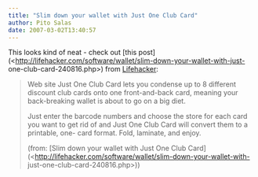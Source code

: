 ```yaml
---
title: "Slim down your wallet with Just One Club Card"
author: Pito Salas
date: 2007-03-02T13:40:57
---
```




This looks kind of neat - check out [this
post](<http://lifehacker.com/software/wallet/slim-down-your-wallet-with-just-
one-club-card-240816.php>) from [Lifehacker](<http://www.lifehacker.com>):

> Web site Just One Club Card lets you condense up to 8 different discount
> club cards onto one front-and-back card, meaning your back-breaking wallet
> is about to go on a big diet.
>
> Just enter the barcode numbers and choose the store for each card you want
> to get rid of and Just One Club Card will convert them to a printable, one-
> card format. Fold, laminate, and enjoy.
>
> (from: [Slim down your wallet with Just One Club
> Card](<http://lifehacker.com/software/wallet/slim-down-your-wallet-with-
> just-one-club-card-240816.php>))


